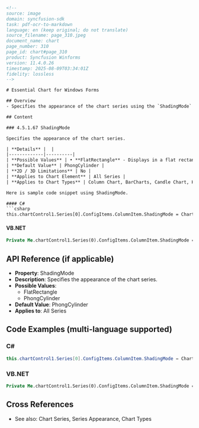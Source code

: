 ```html
<!-- 
source: image
domain: syncfusion-sdk
task: pdf-ocr-to-markdown
language: en (keep original; do not translate)
source_filename: page_310.jpeg
document_name: chart
page_number: 310
page_id: chart#page_310
product: Syncfusion Winforms
version: 11.4.0.26
timestamp: 2025-08-09T03:34:01Z
fidelity: lossless
-->

# Essential Chart for Windows Forms

## Overview
- Specifies the appearance of the chart series using the `ShadingMode` property.

## Content

### 4.5.1.67 ShadingMode

Specifies the appearance of the chart series.

| **Details** |  |
|-------------|----------|
| **Possible Values** | • **FlatRectangle** - Displays in a flat rectangular format.<br/>• **PhongCylinder** - Displays in a cylindrical format. |
| **Default Value** | PhongCylinder |
| **2D / 3D Limitations** | No |
| **Applies to Chart Element** | All Series |
| **Applies to Chart Types** | Column Chart, BarCharts, Candle Chart, HiLO Chart, HiLOOpenClose Chart, Tornado chart, BoxandWhisker chart, Gantt Chart, Histogram Chart, Polar and Radar Chart |

Here is sample code snippet using ShadingMode.

#### C#
```csharp
this.chartControl1.Series[0].ConfigItems.ColumnItem.ShadingMode = ChartColumnShadingMode.FlatRectangle;
```

#### VB.NET
```vb
Private Me.chartControl1.Series(0).ConfigItems.ColumnItem.ShadingMode = ChartColumnShadingMode.FlatRectangle
```

## API Reference (if applicable)
- **Property**: ShadingMode
- **Description**: Specifies the appearance of the chart series.
- **Possible Values**:
  - FlatRectangle
  - PhongCylinder
- **Default Value**: PhongCylinder
- **Applies to**: All Series

## Code Examples (multi-language supported)
### C#
```csharp
this.chartControl1.Series[0].ConfigItems.ColumnItem.ShadingMode = ChartColumnShadingMode.FlatRectangle;
```

### VB.NET
```vb
Private Me.chartControl1.Series(0).ConfigItems.ColumnItem.ShadingMode = ChartColumnShadingMode.FlatRectangle
```

## Cross References
- See also: Chart Series, Series Appearance, Chart Types

<!-- tags: [Syncfusion Winforms, Chart, Series, Appearance, ShadingMode, version: 11.4.0.26] keywords: [chart control, series appearance, shading mode, flat rectangle, phong cylinder, series config items, column chart, bar charts, candle chart, hi-lo chart, tornado chart, boxandwhisker chart, gantt chart, histogram chart, polar chart, radar chart] -->
```
